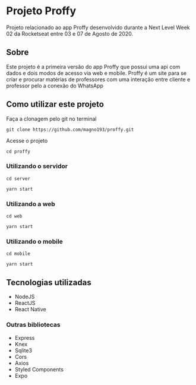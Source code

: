 # Projeto Proffy
Projeto relacionado ao app Proffy desenvolvido durante a Next Level Week 02 da Rocketseat entre 03 e 07 de Agosto de 2020.

## Sobre

Este projeto é a primeira versão do app Proffy que possui uma api com dados e dois modos de acesso via web e mobile. Proffy é um site para se criar e procurar matérias de professores com uma interação entre cliente e professor pelo a conexão do WhatsApp


## Como utilizar este projeto
Faça a clonagem pelo git no terminal
```
git clone https://github.com/magno193/proffy.git
```
Acesse o projeto
```
cd proffy
```

### Utilizando o servidor
```
cd server
```
```
yarn start
```

### Utilizando a web
```
cd web
```
```
yarn start
```

### Utilizando o mobile
```
cd mobile
```
```
yarn start
```

## Tecnologias utilizadas
- NodeJS
- ReactJS 
- React Native

### Outras bibliotecas
- Express
- Knex
- Sqlite3
- Cors
- Axios
- Styled Components
- Expo

